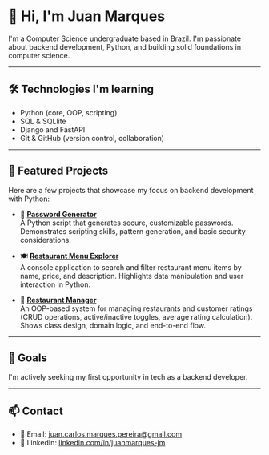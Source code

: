 # 👋 Hi, I'm Juan Marques

I'm a Computer Science undergraduate based in Brazil. I'm passionate about backend development, Python, and building solid foundations in computer science.

---

## 🛠️ Technologies I'm learning

- Python (core, OOP, scripting)  
- SQL & SQLlite  
- Django and FastAPI  
- Git & GitHub (version control, collaboration)

---

## 🚀 Featured Projects

Here are a few projects that showcase my focus on backend development with Python:

- 🔐 **[Password Generator](https://github.com/JuanMarquesJM/password-generator)**  
  A Python script that generates secure, customizable passwords. Demonstrates scripting skills, pattern generation, and basic security considerations.

- 🍽️ **[Restaurant Menu Explorer](https://github.com/JuanMarquesJM/restaurant-menu-explorer)**  
  A console application to search and filter restaurant menu items by name, price, and description. Highlights data manipulation and user interaction in Python.

- 🏪 **[Restaurant Manager](https://github.com/JuanMarquesJM/restaurant_manager)**  
  An OOP-based system for managing restaurants and customer ratings (CRUD operations, active/inactive toggles, average rating calculation). Shows class design, domain logic, and end-to-end flow.

---

## 🎯 Goals

I'm actively seeking my first opportunity in tech as a backend developer.

---

## 📫 Contact

- 📧 Email: juan.carlos.marques.pereira@gmail.com  
- 💼 LinkedIn: [linkedin.com/in/juanmarques-jm](https://www.linkedin.com/in/juanmarques-jm)
